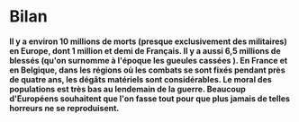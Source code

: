 # Bilan

**Il y a environ 10 millions de morts (presque exclusivement des militaires) en Europe, dont 1 million et demi de Français. Il y a aussi 6,5 millions de blessés (qu'on surnomme à l'époque les gueules cassées ). En France et en Belgique, dans les régions où les combats se sont fixés pendant près de quatre ans, les dégâts matériels sont considérables. Le moral des populations est très bas au lendemain de la guerre. Beaucoup d'Européens souhaitent que l'on fasse tout pour que plus jamais de telles horreurs ne se reproduisent.**
